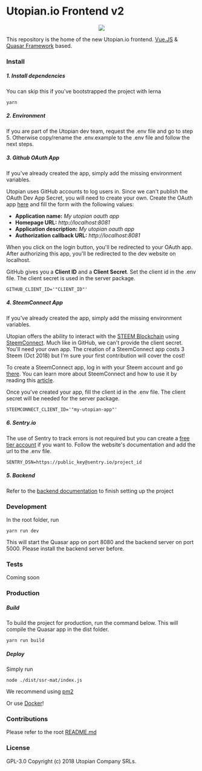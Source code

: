 # Utopian.io Frontend v2
<p align="center">
  <img src="https://cdn.steemitimages.com/DQmVV3aEvdcwPR6RuJebHWLmibTBtwsLQoc3AnD7RQFE9DA/utopian-post-banner.png" />
</p>

This repository is the home of the new Utopian.io frontend. [Vue.JS](https://vuejs.org/) & [Quasar Framework](https://quasar-framework.org/) based.

### Install

##### 1. Install dependencies
You can skip this if you've bootstrapped the project with lerna  
```shell
yarn
```

##### 2. Environment
If you are part of the Utopian dev team, request the .env file and go to step 5. Otherwise copy/rename the .env.example to the .env file and follow the next steps.

##### 3. Github OAuth App
If you've already created the app, simply add the missing environment variables.

Utopian uses GitHub accounts to log users in. Since we can't publish the OAuth Dev App Secret, you will need to create your own.
Create the OAuth app [here](https://github.com/settings/applications/new) and fill the form with the following values: 
* **Application name:** _My utopian oauth app_
* **Homepage URL:** _http://localhost:8081_
* **Application description:** _My utopian oauth app_
* **Authorization callback URL:** _http://localhost:8081_

When you click on the login button, you'll be redirected to your OAuth app. After authorizing this app, you'll be redirected to the dev website on localhost. 

GitHub gives you a **Client ID** and a **Client Secret**. Set the client id in the .env file. The client secret is used in the server package.

```
GITHUB_CLIENT_ID='"CLIENT_ID"'
```

##### 4. SteemConnect App
If you've already created the app, simply add the missing environment variables.

Utopian offers the ability to interact with the [STEEM Blockchain](https://steem.io/) using [SteemConnect](https://steemconnect.com/). Much like in GitHub, we can't provide the client secret. You'll need your own app.
The creation of a SteemConnect app costs 3 Steem (Oct 2018) but I'm sure your first contribution will cover the cost!

To create a SteemConnect app, log in with your Steem account and go [there](https://steemconnect.com/apps/create).
You can learn more about SteemConnect and how to use it by reading this [article](https://steemit.com/steemconnect/@noisy/how-to-configure-steemconnect-v2-and-use-it-with-your-application-how-it-works-and-how-it-is-different-from-v1). 

Once you've created your app, fill the client id in the .env file. The client secret will be needed for the server package.

```
STEEMCONNECT_CLIENT_ID='"my-utopian-app"'
```

##### 6. Sentry.io
The use of Sentry to track errors is not required but you can create a [free tier account](https://sentry.io/signup/) if you want to.
Follow the website's documentation and add the url to the .env file.

```
SENTRY_DSN=https://public_key@sentry.io/project_id
```

##### 5. Backend
Refer to the [backend documentation](https://github.com/utopian-io/v2.utopian.io/tree/develop/packages/server/README.md) to finish setting up the project

### Development
In the root folder, run
```shell
yarn run dev
```
This will start the Quasar app on port 8080 and the backend server on port 5000. Please install the backend server before.

### Tests
Coming soon

### Production

##### Build
To build the project for production, run the command below. This will compile the Quasar app in the dist folder.

```shell
yarn run build
```
##### Deploy
Simply run

```shell
node ./dist/ssr-mat/index.js
```
We recommend using [pm2](http://pm2.keymetrics.io/)

Or use [Docker](https://www.docker.com/)!

### Contributions
Please refer to the root [README.md](https://github.com/utopian-io/v2.utopian.io/blob/develop/README.md)

### License

GPL-3.0 Copyright (c) 2018 Utopian Company SRLs.

